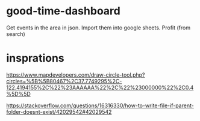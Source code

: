 # good-time-dashboard
Get events in the area in json. Import them into google sheets. Profit (from search)


# insprations

https://www.mapdevelopers.com/draw-circle-tool.php?circles=%5B%5B80467%2C37.7749295%2C-122.4194155%2C%22%23AAAAAA%22%2C%22%23000000%22%2C0.4%5D%5D


https://stackoverflow.com/questions/16316330/how-to-write-file-if-parent-folder-doesnt-exist/42029542#42029542